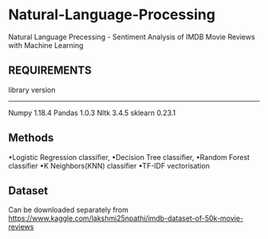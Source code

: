 # Natural-Language-Processing
Natural Language Precessing - Sentiment Analysis of IMDB Movie Reviews with Machine Learning

REQUIREMENTS
-------------

library       version
-------       -------
Numpy          1.18.4
Pandas         1.0.3
Nltk           3.4.5
sklearn        0.23.1



Methods
-------
•Logistic Regression classifier,
•Decision Tree classifier,
•Random Forest classifier
•K Neighbors(KNN) classifier
•TF-IDF vectorisation


Dataset
-------
Can be downloaded separately from  https://www.kaggle.com/lakshmi25npathi/imdb-dataset-of-50k-movie-reviews

